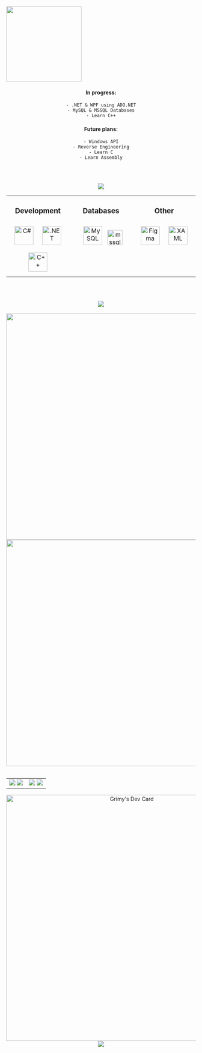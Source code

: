 
<!-- TITLE GIF -->
<div align="left">
        <img src="https://i.gifer.com/origin/6f/6f4b375d9f7626a146a1bc7bef22aec4_w200.gif" width="200" height="200"/>
</div>


<!-- ABOUT ME -->
<div align="center">
<div>
    <h4>
    In progress:
    </h4>
        
    - .NET & WPF using ADO.NET
    - MySQL & MSSQL Databases
    - Learn C++
</div>

<div>
    <h4>
    Future plans:
    </h4>
    
    - Windows API
    - Reverse Engineering
    - Learn C
    - Learn Assembly
</div>

</br>


<!-- SKILL SET -->
<div align="center">
    <h2>
        <img src="https://readme-typing-svg.herokuapp.com?font=Anta&size=40&duration=3000&color=000000&center=true&vCenter=true&width=435&lines=Skill+set;"/>
    </h2>
</div>

<table style="border-collapse: collapse; border: none;" align="center">
    <tr>
        <td valign="top" width="33%">    
            <div align="center">
                <h3>Development</h3>
                <a href="https://docs.microsoft.com/en-us/dotnet/csharp/" target="_blank">
                <img style="margin: 10px" src="https://profilinator.rishav.dev/skills-assets/csharp-original.svg" alt="C#" height="50" /></a>
                <a href="https://dotnet.microsoft.com/download/dotnet-framework" target="_blank">
                <img style="margin: 10px" src="https://profilinator.rishav.dev/skills-assets/dot-net-original-wordmark.svg" alt=".NET"     height="50" /></a>
                <a href="https://cplusplus.com/" target="_blank">
                <img style="margin: 10px" src="https://profilinator.rishav.dev/skills-assets/cplusplus-original.svg" alt="C++" height="50"/></a>  
            </div>
        </td>
        <td valign="top" width="33%">
            <div align="center">
                <h3>Databases</h3>
                <a href="https://www.mysql.com/" target="_blank">
                <img style="margin: 10px" src="https://profilinator.rishav.dev/skills-assets/mysql-original-wordmark.svg" alt="MySQL" height="50" /></a>
                <a href="https://www.microsoft.com/en-us/sql-server" target="_blank" rel="noreferrer">
                <img src="https://www.svgrepo.com/show/303229/microsoft-sql-server-logo.svg" alt="mssql" width="40" height="40"/></a>
            </div>
        </td>
        <td valign="top" width="33%">
            <div align="center">
                <h3>Other</h3>
                <a href="https://www.figma.com/" target="_blank">
                <img style="margin: 10px" src="https://profilinator.rishav.dev/skills-assets/figma-icon.svg" alt="Figma" height="50" /></a>  
                <a href="https://docs.microsoft.com/en-us/dotnet/desktop/wpf/xaml/" target="_blank">
                <img style="margin: 10px" src="https://profilinator.rishav.dev/skills-assets/xaml.png" alt="XAML" height="50" /></a>
            </div>
        </td>
    </tr>
</table>

<br/>  

<!-- STATS -->
<div align="center">
    <h2>
       <img src="https://readme-typing-svg.herokuapp.com?font=Anta&size=40&duration=3000&color=000000&center=true&vCenter=true&width=435&lines=Stats;"/>
    </h2>
</div>

<div align="center">
    <table align="center" style="border-collapse: collapse; border: none;">
        <tr>
            <img src="https://github-profile-summary-cards.vercel.app/api/cards/profile-details?username=xGrimy&theme=github_dark" width="600"/>
            <img src="https://github-readme-streak-stats.herokuapp.com/?user=xGrimy&theme=github_dark" width="600"/>
        </tr>
    </table>
    <table align="center" style="border-collapse: collapse; border: none;">
        <tr>
            <td align="left">
                <img src="https://github-profile-summary-cards.vercel.app/api/cards/repos-per-language?username=xGrimy&theme=github_dark"/>
                <img src="https://github-profile-summary-cards.vercel.app/api/cards/most-commit-language?username=xGrimy&theme=github_dark"/>
            </td>
            <td align="right">
                <img src="https://github-profile-summary-cards.vercel.app/api/cards/stats?username=xGrimy&theme=github_dark" />
                <img src="https://github-profile-summary-cards.vercel.app/api/cards/productive-time?username=xGrimy&theme=github_dark&utcOffset=10"/>
            </td>
        </tr>
    </table>
</div>


<!-- DAILY DEV -->
<div align="center">
    <a href="https://app.daily.dev/grimy"><img src="https://api.daily.dev/devcards/v2/435YEe1EgyUShMMbCWsb6.png?type=wide&r=jf2" width="652" alt="Grimy's Dev Card"/></a>
</div>

<div align="center">
    <img src="https://komarev.com/ghpvc/?username=xGrimy&&style=flat-square"/>
</div>

<!--
https://dev.to/zanepearton/creating-an-engaging-github-profile-a-step-by-step-guide-4hfl
https://github.com/warengonzaga
-->
